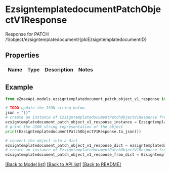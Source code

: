 # EzsigntemplatedocumentPatchObjectV1Response

Response for PATCH /1/object/ezsigntemplatedocument/{pkiEzsigntemplatedocumentID}

## Properties

Name | Type | Description | Notes
------------ | ------------- | ------------- | -------------

## Example

```python
from eZmaxApi.models.ezsigntemplatedocument_patch_object_v1_response import EzsigntemplatedocumentPatchObjectV1Response

# TODO update the JSON string below
json = "{}"
# create an instance of EzsigntemplatedocumentPatchObjectV1Response from a JSON string
ezsigntemplatedocument_patch_object_v1_response_instance = EzsigntemplatedocumentPatchObjectV1Response.from_json(json)
# print the JSON string representation of the object
print(EzsigntemplatedocumentPatchObjectV1Response.to_json())

# convert the object into a dict
ezsigntemplatedocument_patch_object_v1_response_dict = ezsigntemplatedocument_patch_object_v1_response_instance.to_dict()
# create an instance of EzsigntemplatedocumentPatchObjectV1Response from a dict
ezsigntemplatedocument_patch_object_v1_response_from_dict = EzsigntemplatedocumentPatchObjectV1Response.from_dict(ezsigntemplatedocument_patch_object_v1_response_dict)
```
[[Back to Model list]](../README.md#documentation-for-models) [[Back to API list]](../README.md#documentation-for-api-endpoints) [[Back to README]](../README.md)


